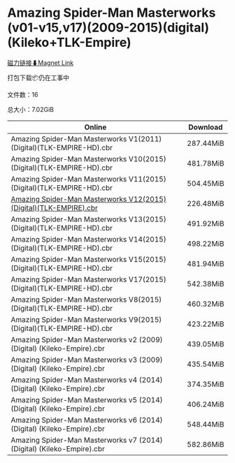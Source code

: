 # Amazing Spider-Man Masterworks (v01-v15,v17)(2009-2015)(digital) (Kileko+TLK-Empire)

[磁力链接⬇Magnet Link](magnet:?xt=urn:btih:ccaef64a6aff49091ae27b75d8422a40f82596e3&dn=Amazing%20Spider-Man%20Masterworks%20%28v01-v15%2Cv17%29%282009-2015%29%28digital%29%20%28Kileko%2BTLK-Empire%29)

打包下载📦仍在工事中

文件数：16

总大小：7.02GiB

Online | Download
--- | ---
Amazing Spider-Man Masterworks V1(2011)(Digital)(TLK-EMPIRE-HD).cbr | 287.44MiB
Amazing Spider-Man Masterworks V10(2015)(Digital)(TLK-EMPIRE-HD).cbr | 481.78MiB
Amazing Spider-Man Masterworks V11(2015)(Digital)(TLK-EMPIRE-HD).cbr | 504.45MiB
[Amazing Spider-Man Masterworks V12(2015)(Digital)(TLK-EMPIRE).cbr](https://github.com/alicewish/markdown/blob/master/comic/Amazing-Spider-Man-Masterworks-V12-2015-Digital-TLK-EMPIRE-cbr.md) | 226.48MiB
Amazing Spider-Man Masterworks V13(2015)(Digital)(TLK-EMPIRE-HD).cbr | 491.92MiB
Amazing Spider-Man Masterworks V14(2015)(Digital)(TLK-EMPIRE-HD).cbr | 498.22MiB
Amazing Spider-Man Masterworks V15(2015)(Digital)(TLK-EMPIRE-HD).cbr | 481.94MiB
Amazing Spider-Man Masterworks V17(2015)(Digital)(TLK-EMPIRE-HD).cbr | 542.38MiB
Amazing Spider-Man Masterworks V8(2015)(Digital)(TLK-EMPIRE-HD).cbr | 460.32MiB
Amazing Spider-Man Masterworks V9(2015)(Digital)(TLK-EMPIRE-HD).cbr | 423.22MiB
Amazing Spider-Man Masterworks v2 (2009) (Digital) (Kileko-Empire).cbr | 439.05MiB
Amazing Spider-Man Masterworks v3 (2009) (Digital) (Kileko-Empire).cbr | 435.54MiB
Amazing Spider-Man Masterworks v4 (2014) (Digital) (Kileko-Empire).cbr | 374.35MiB
Amazing Spider-Man Masterworks v5 (2014) (Digital) (Kileko-Empire).cbr | 406.24MiB
Amazing Spider-Man Masterworks v6 (2014) (Digital) (Kileko-Empire).cbr | 548.44MiB
Amazing Spider-Man Masterworks v7 (2014) (Digital) (Kileko-Empire).cbr | 582.86MiB